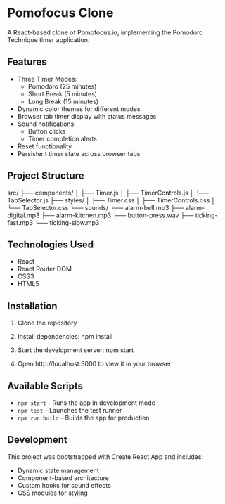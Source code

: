 # Pomofocus Clone

A React-based clone of Pomofocus.io, implementing the Pomodoro Technique timer application.

## Features

- Three Timer Modes:
  - Pomodoro (25 minutes)
  - Short Break (5 minutes)
  - Long Break (15 minutes)
- Dynamic color themes for different modes
- Browser tab timer display with status messages
- Sound notifications:
  - Button clicks
  - Timer completion alerts
- Reset functionality
- Persistent timer state across browser tabs

## Project Structure

src/
├── components/
│ ├── Timer.js
│ ├── TimerControls.js
│ └── TabSelector.js
├── styles/
│ ├── Timer.css
│ ├── TimerControls.css
│ └── TabSelector.css
└── sounds/
├── alarm-bell.mp3
├── alarm-digital.mp3
├── alarm-kitchen.mp3
├── button-press.wav
├── ticking-fast.mp3
└── ticking-slow.mp3


## Technologies Used

- React
- React Router DOM
- CSS3
- HTML5

## Installation

1. Clone the repository
2. Install dependencies: npm install
3. Start the development server: npm start

4. Open http://localhost:3000 to view it in your browser

## Available Scripts

- `npm start` - Runs the app in development mode
- `npm test` - Launches the test runner
- `npm run build` - Builds the app for production

## Development

This project was bootstrapped with Create React App and includes:
- Dynamic state management
- Component-based architecture
- Custom hooks for sound effects
- CSS modules for styling

